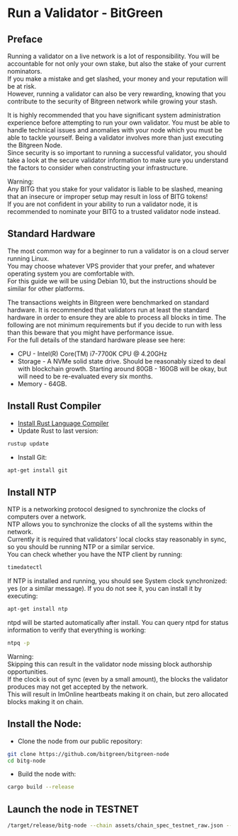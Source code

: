 # Run a Validator - BitGreen

## Preface
Running a validator on a live network is a lot of responsibility. You will be accountable for not 
only your own stake, but also the stake of your current nominators.  
If you make a mistake and get slashed, your money and your reputation will be at risk.  
However, running a validator can also be very rewarding, knowing that you contribute to the security 
of Bitgreen network while growing your stash.
  
It is highly recommended that you have significant system administration experience before attempting 
to run your own validator. You must be able to handle technical issues and anomalies with your node 
which you must be able to tackle yourself. Being a validator involves more than just executing the 
Bitgreen Node.  
Since security is so important to running a successful validator, you should take a look at the secure 
validator information to make sure you understand the factors to consider when constructing your infrastructure. 

Warning:  
Any BITG that you stake for your validator is liable to be slashed, meaning that an insecure or improper 
setup may result in loss of BITG tokens!   
If you are not confident in your ability to run a validator node, it is recommended to nominate your BITG 
to a trusted validator node instead.  



## Standard Hardware
The most common way for a beginner to run a validator is on a cloud server running Linux.  
You may choose whatever VPS provider that your prefer, and whatever operating system you are comfortable with.  
For this guide we will be using Debian 10, but the instructions should be similar for other platforms.  
  
The transactions weights in Bitgreen were benchmarked on standard hardware. It is recommended that validators 
run at least the standard hardware in order to ensure they are able to process all blocks in time. 
The following are not minimum requirements but if you decide to run with less than this beware that you might 
have performance issue.  
For the full details of the standard hardware please see here:  

- CPU - Intel(R) Core(TM) i7-7700K CPU @ 4.20GHz
- Storage - A NVMe solid state drive. Should be reasonably sized to deal with blockchain growth. 
Starting around 80GB - 160GB will be okay, but will need to be re-evaluated every six months.
- Memory - 64GB.

## Install Rust Compiler

- [Install Rust Language Compiler](doc/rust-setup.md)  
- Update Rust to last version:  
```sh
rustup update
```
- Install Git:  
```sh
apt-get install git
```  

## Install NTP
NTP is a networking protocol designed to synchronize the clocks of computers over a network.   
NTP allows you to synchronize the clocks of all the systems within the network.  
Currently it is required that validators' local clocks stay reasonably in sync, so you should be running NTP or a similar service.  
You can check whether you have the NTP client by running:  
```sh
timedatectl
```
If NTP is installed and running, you should see System clock synchronized: yes (or a similar message). If you do not see it, you can install it by executing:  
```sh
apt-get install ntp
```
ntpd will be started automatically after install. You can query ntpd for status information to verify that everything is working:  
```sh
ntpq -p
```
Warning:  
Skipping this can result in the validator node missing block authorship opportunities.  
If the clock is out of sync (even by a small amount), the blocks the validator produces may not get accepted by the network.  
This will result in ImOnline heartbeats making it on chain, but zero allocated blocks making it on chain.  

## Install the Node:
  
- Clone the node from our public repository:  
```sh
git clone https://github.com/bitgreen/bitgreen-node
cd bitg-node
```
- Build the node with:  
```sh
cargo build --release
```

## Launch the node in TESTNET
```sh
/target/release/bitg-node --chain assets/chain_spec_testnet_raw.json --port 30333 --name yournodename --validator --rpc-cors all
```



